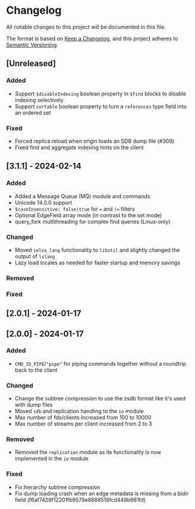 # Changelog

All notable changes to this project will be documented in this file.

The format is based on [Keep a Changelog](https://keepachangelog.com/en/1.0.0/),
and this project adheres to [Semantic Versioning](https://semver.org/spec/v2.0.0.html).

## [Unreleased]

### Added

- Support `$disableIndexing` boolean property in `$find` blocks to disable indexing selectively
- Support `sortable` boolean property to turn a `references` type field into an ordered set

### Fixed

- Forced replica reload when origin loads an SDB dump file (#309)
- Fixed find and aggregate indexing hints on the client

## [3.1.1] - 2024-02-14

### Added

- Added a Message Queue (MQ) module and commands
- Unicode 14.0.0 support
- `$caseInsensitive: false|true` for `=` and `!=` filters
- Optional EdgeField array mode (in contrast to the set mode)
- query\_fork multithreading for complex find queries (Linux-only)

### Changed

- Moved `selva_lang` functionality to `libutil` and slightly changed the output of `lslang`
- Lazy load locales as needed for faster startup and memory savings

### Removed

### Fixed

## [2.0.1] - 2024-01-17

## [2.0.0] - 2024-01-17

### Added

- `CMD_ID_PIPE`/`"pipe"` for piping commands together without a roundtrip back to the client

### Changed

- Change the subtree compression to use the zsdb format like it's used with dump files
- Moved `sdb` and replication handling to the `io` module
- Max number of fds/clients increased from 100 to 10000
- Max number of streams per client increased from 2 to 3

### Removed

- Removed the `replication` module as its functionality is now implemented in the `io` module

### Fixed

- Fix hierarchy subtree compression
- Fix dump loading crash when an edge metadata is missing from a bidir field (f6af7428f12201fb9579e8888518fcd448b981fd)
